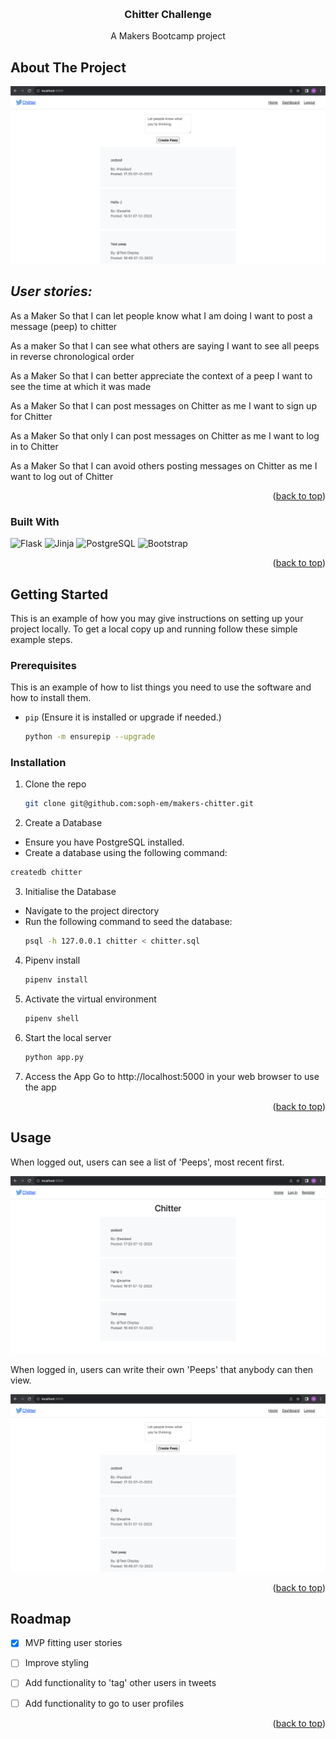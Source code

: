 <!-- Improved compatibility of back to top link: See: https://github.com/othneildrew/Best-README-Template/pull/73 -->
<a name="readme-top"></a>
<!--
*** Thanks for checking out the Best-README-Template. If you have a suggestion
*** that would make this better, please fork the repo and create a pull request
*** or simply open an issue with the tag "enhancement".
*** Don't forget to give the project a star!
*** Thanks again! Now go create something AMAZING! :D
-->



<!-- PROJECT SHIELDS -->
<!--
*** I'm using markdown "reference style" links for readability.
*** Reference links are enclosed in brackets [ ] instead of parentheses ( ).
*** See the bottom of this document for the declaration of the reference variables
*** for contributors-url, forks-url, etc. This is an optional, concise syntax you may use.
*** https://www.markdownguide.org/basic-syntax/#reference-style-links
-->


<!-- PROJECT LOGO -->
<br />
<div align="center">


  <h3 align="center">Chitter Challenge</h3>

  <p align="center">
    A Makers Bootcamp project
    <br />

  </p>
</div>



<!-- TABLE OF CONTENTS -->
<!--<details>-->
<!--  <summary>Table of Contents</summary>-->
<!--  <ol>-->
<!--    <li>-->
<!--      <a href="#about-the-project">About The Project</a>-->
<!--      <ul>-->
<!--        <li><a href="#built-with">Built With</a></li>-->
<!--      </ul>-->
<!--    </li>-->
<!--    <li>-->
<!--      <a href="#getting-started">Getting Started</a>-->
<!--      <ul>-->
<!--        <li><a href="#prerequisites">Prerequisites</a></li>-->
<!--        <li><a href="#installation">Installation</a></li>-->
<!--      </ul>-->
<!--    </li>-->
<!--    <li><a href="#usage">Usage</a></li>-->
<!--    <li><a href="#roadmap">Roadmap</a></li>-->
<!--    <li><a href="#contributing">Contributing</a></li>-->
<!--    <li><a href="#license">License</a></li>-->
<!--    <li><a href="#contact">Contact</a></li>-->
<!--    <li><a href="#acknowledgments">Acknowledgments</a></li>-->
<!--  </ol>-->
<!--</details>-->



<!-- ABOUT THE PROJECT -->
## About The Project

![[Chitter]](/Chitter-logged-in.png)

## ***User stories:***

 As a Maker
So that I can let people know what I am doing
I want to post a message (peep) to chitter 

 As a maker
So that I can see what others are saying
I want to see all peeps in reverse chronological order

 As a Maker
So that I can better appreciate the context of a peep
I want to see the time at which it was made

 As a Maker
So that I can post messages on Chitter as me
I want to sign up for Chitter 

 As a Maker
So that only I can post messages on Chitter as me
I want to log in to Chitter

 As a Maker
So that I can avoid others posting messages on Chitter as me
I want to log out of Chitter 


<p align="right">(<a href="#readme-top">back to top</a>)</p>



### Built With

![Flask](https://img.shields.io/badge/Flask-000000?style=for-the-badge&logo=flask&logoColor=white)
![Jinja](https://img.shields.io/badge/jinja-white.svg?style=for-the-badge&logo=jinja&logoColor=black)
![PostgreSQL](https://img.shields.io/badge/PostgreSQL-316192?style=for-the-badge&logo=postgresql&logoColor=white)
![Bootstrap](https://img.shields.io/badge/Bootstrap-563D7C?style=for-the-badge&logo=bootstrap&logoColor=white)


<p align="right">(<a href="#readme-top">back to top</a>)</p>



<!-- GETTING STARTED -->
## Getting Started

This is an example of how you may give instructions on setting up your project locally.
To get a local copy up and running follow these simple example steps.

### Prerequisites

This is an example of how to list things you need to use the software and how to install them.
* `pip` (Ensure it is installed or upgrade if needed.)
  ```sh
  python -m ensurepip --upgrade
  ```

### Installation


1. Clone the repo
   ```sh
   git clone git@github.com:soph-em/makers-chitter.git
   ```
2. Create a Database
  * Ensure you have PostgreSQL installed.
  * Create a database using the following command:
   ```sh
   createdb chitter
   ```
3. Initialise the Database
* Navigate to the project directory
* Run the following command to seed the database:
   ```sh
   psql -h 127.0.0.1 chitter < chitter.sql
   ```
4. Pipenv install
   ```sh
   pipenv install
   ```
5. Activate the virtual environment
    ```sh
    pipenv shell
    ```
6. Start the local server
    ```sh
    python app.py
    ```
7. Access the App
Go to http://localhost:5000 in your web browser to use the app
 

<p align="right">(<a href="#readme-top">back to top</a>)</p>



<!-- USAGE EXAMPLES -->
## Usage

When logged out, users can see a list of 'Peeps', most recent first.

![Chitter website when logged out](/Chitter-logged-out.png)

When logged in, users can write their own 'Peeps' that anybody can then view.

![Chitter website when logged in](/Chitter-logged-in.png)


<p align="right">(<a href="#readme-top">back to top</a>)</p>



<!-- ROADMAP -->
## Roadmap

- [x] MVP fitting user stories
- [ ] Improve styling
- [ ] Add functionality to 'tag' other users in tweets
- [ ] Add functionality to go to user profiles



<p align="right">(<a href="#readme-top">back to top</a>)</p>



<!-- MARKDOWN LINKS & IMAGES -->
<!-- https://www.markdownguide.org/basic-syntax/#reference-style-links -->
[contributors-shield]: https://img.shields.io/github/contributors/othneildrew/Best-README-Template.svg?style=for-the-badge
[contributors-url]: https://github.com/othneildrew/Best-README-Template/graphs/contributors
[forks-shield]: https://img.shields.io/github/forks/othneildrew/Best-README-Template.svg?style=for-the-badge
[forks-url]: https://github.com/othneildrew/Best-README-Template/network/members
[stars-shield]: https://img.shields.io/github/stars/othneildrew/Best-README-Template.svg?style=for-the-badge
[stars-url]: https://github.com/othneildrew/Best-README-Template/stargazers
[issues-shield]: https://img.shields.io/github/issues/othneildrew/Best-README-Template.svg?style=for-the-badge
[issues-url]: https://github.com/othneildrew/Best-README-Template/issues
[license-shield]: https://img.shields.io/github/license/othneildrew/Best-README-Template.svg?style=for-the-badge
[license-url]: https://github.com/othneildrew/Best-README-Template/blob/master/LICENSE.txt
[linkedin-shield]: https://img.shields.io/badge/-LinkedIn-black.svg?style=for-the-badge&logo=linkedin&colorB=555
[linkedin-url]: https://linkedin.com/in/othneildrew
[product-screenshot]: images/screenshot.png
[Next.js]: https://img.shields.io/badge/next.js-000000?style=for-the-badge&logo=nextdotjs&logoColor=white
[Next-url]: https://nextjs.org/
[React.js]: https://img.shields.io/badge/React-20232A?style=for-the-badge&logo=react&logoColor=61DAFB
[React-url]: https://reactjs.org/
[Vue.js]: https://img.shields.io/badge/Vue.js-35495E?style=for-the-badge&logo=vuedotjs&logoColor=4FC08D
[Vue-url]: https://vuejs.org/
[Angular.io]: https://img.shields.io/badge/Angular-DD0031?style=for-the-badge&logo=angular&logoColor=white
[Angular-url]: https://angular.io/
[Svelte.dev]: https://img.shields.io/badge/Svelte-4A4A55?style=for-the-badge&logo=svelte&logoColor=FF3E00
[Svelte-url]: https://svelte.dev/
[Laravel.com]: https://img.shields.io/badge/Laravel-FF2D20?style=for-the-badge&logo=laravel&logoColor=white
[Laravel-url]: https://laravel.com
[Bootstrap.com]: https://img.shields.io/badge/Bootstrap-563D7C?style=for-the-badge&logo=bootstrap&logoColor=white
[Bootstrap-url]: https://getbootstrap.com
[JQuery.com]: https://img.shields.io/badge/jQuery-0769AD?style=for-the-badge&logo=jquery&logoColor=white
[JQuery-url]: https://jquery.com